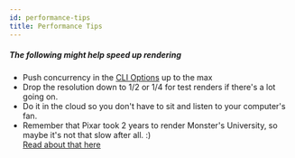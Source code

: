 ```yaml
---
id: performance-tips
title: Performance Tips
---
```


##### The following might help speed up rendering

- Push concurrency in the [CLI Options](https://www.remotion.dev/docs/cli) up to the max
- Drop the resolution down to 1/2 or 1/4 for test renders if there's a lot going on.
- Do it in the cloud so you don't have to sit and listen to your computer's fan.
- Remember that Pixar took 2 years to render Monster's University, so maybe it's not that slow after all. :)  
[Read about that here](https://sciencebehindpixar.org/pipeline/rendering#:~:text=They%20said%20it%20takes%20at,to%20render%20that%20many%20frames.)